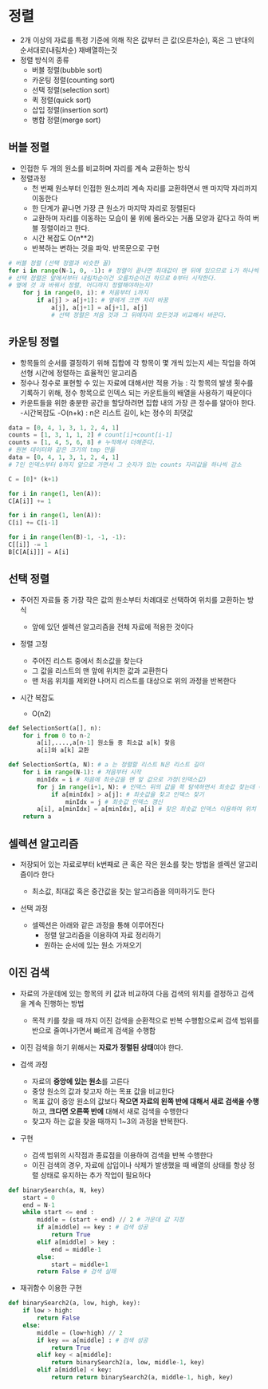 # 정렬
- 2개 이상의 자료를 특정 기준에 의해 작은 값부터 큰 값(오른차순), 혹은 그 반대의 순서대로(내림차순) 재배열하는것
- 정렬 방식의 종류
    - 버블 정렬(bubble sort)
    - 카운팅 정렬(counting sort)
    - 선택 정렬(selection sort)
    - 퀵 정렬(quick sort)
    - 삽입 정렬(insertion sort)
    - 병합 정렬(merge sort)

## **버블 정렬**
- 인접한 두 개의 원소를 비교하며 자리를 계속 교환하는 방식
- 정렬과정
    - 천 번째 원소부터 인접한 원소끼리 계속 자리를 교환하면서 맨 마지막 자리까지 이동한다
    - 한 단계가 끝나면 가장 큰 원소가 마지막 자리로 정렬된다
    - 교환하며 자리를 이동하는 모습이 물 위에 올라오는 거품 모양과 같다고 하여 버블 정렬이라고 한다.
    - 시간 복잡도 O(n**2)
    - 반복하는 변하는 것을 파악. 반목문으로 구현

```python
# 버블 정렬 (선택 정렬과 비슷한 꼴)
for i in range(N-1, 0, -1): # 정렬이 끝나면 최대값이 맨 뒤에 있으므로 i가 하나씩 준다. 한도 범위를 줄여주는 역할
# 선택 정렬은 앞에서부터 내림차순이건 오름차순이건 하므로 0부터 시작한다.
# 옆에 것 과 바꿔서 정렬, 어디까지 정렬해야하는지?
    for j in range(0, i): # 처음부터 i까지
        if a[j] > a[j+1]: # 옆에게 크면 자리 바꿈
            a[j], a[j+1] = a[j+1], a[j]
            # 선택 정렬은 처음 것과 그 뒤에자리 모든것과 비교해서 바꾼다. 
```

## **카운팅 정렬**
- 항목들의 순서를 결정하기 위해 집합에 각 항목이 몇 개씩 있는지 세는 작업을 하여 선형 시간에 정렬하는 효율적인 알고리즘
- 정수나 정수로 표현할 수 있는 자료에 대해서만 적용 가능 : 각 항목의 발생 횟수를 기록하기 위해, 정수 항목으로 인덱스 되는 카운트들의 배열을 사용하기 때문이다
- 카운트들을 위한 충분한 공간을 할당하려면 집합 내의 가장 큰 정수를 알아야 한다.
-시간복잡도
    -O(n+k) : n은 리스트 길이, k는 정수의 최댓값

```python
data = [0, 4, 1, 3, 1, 2, 4, 1]
counts = [1, 3, 1, 1, 2] # count[i]+count[i-1]
counts = [1, 4, 5, 6, 8] # 누적해서 더해준다.
# 원본 데이터와 같은 크기의 tmp 만듦
data = [0, 4, 1, 3, 1, 2, 4, 1]
# 7인 인덱스부터 0까지 앞으로 가면서 그 숫자가 있는 counts 자리값을 하나씩 감소
```

```python
C = [0]* (k+1)

for i in range(1, len(A)):
C[A[i]] += 1

for i in range(1, len(A)):
C[i] += C[i-1]

for i in range(len(B)-1, -1, -1):
C[[i]] -= 1
B[C[A[i]]] = A[i]
```


## **선택 정렬**
- 주어진 자료들 중 가장 작은 값의 원소부터 차례대로 선택하여 위치를 교환하는 방식
    - 앞에 있던 셀렉션 알고리즘을 전체 자료에 적용한 것이다

- 정렬 고정
    - 주어진 리스트 중에서 최소값을 찾는다
    - 그 값을 리스트의 맨 앞에 위치한 값과 교환한다
    - 맨 처음 위치를 제외한 나머지 리스트를 대상으로 위의 과정을 반복한다

- 시간 복잡도
    - O(n2)

```python
def SelectionSort(a[], n):
    for i from 0 to n-2
        a[i],....,a[n-1] 원소들 중 최소값 a[k] 찾음
        a[i]와 a[k] 교환
```


```python
def SelectionSort(a, N): # a 는 정렬할 리스트 N은 리스트 길이
    for i in range(N-1): # 처음부터 시작
        minIdx = i # 처음에 최솟값을 맨 앞 값으로 가정(인덱스값)
        for j in range(i+1, N): # 인덱스 뒤의 값을 쯕 탐색하면서 최솟값 찾는데 어디까지?
            if a[minIdx] > a[j]: # 최솟값을 찾고 인덱스 찾기
                minIdx = j # 최솟값 인덱스 갱신 
        a[i], a[minIdx] = a[minIdx], a[i] # 찾은 최솟값 인덱스 이용하여 위치 바꾸기
    return a
```

## **셀렉션 알고리즘**
- 저장되어 있는 자료로부터 k번째로 큰 혹은 작은 원소를 찾는 방법을 셀렉션 알고리즘이라 한다
    - 최소값, 최대값 혹은 중간값을 찾는 알고리즘을 의미하기도 한다

- 선택 과정
    - 셀렉션은 아래와 같은 과정을 통해 이루어진다
        - 정렬 알고리즘을 이용하여 자료 정리하기
        - 원하는 순서에 있는 원소 가져오기


## **이진 검색**
- 자료의 가운데에 있는 항목의 키 값과 비교하여 다음 검색의 위치를 결정하고 검색을 계속 진행하는 방법
    - 목적 키를 찾을 때 까지 이진 검색을 순환적으로 반복 수행함으로써 검색 범위를 반으로 줄여나가면서 빠르게 검색을 수행함

- 이진 검색을 하기 위해서는 **자료가 정렬된 상태**여야 한다.

- 검색 과정
    - 자료의 **중앙에 있는 원소**를 고른다
    - 중앙 원소의 값과 찾고자 하는 목표 값을 비교한다
    - 목표 값이 중앙 원소의 값보다 **작으면 자료의 왼쪽 반에 대해서 새로 검색을 수행**하고, **크다면 오른쪽 반에** 대해서 새로 검색을 수행한다
    - 찾고자 하는 값을 찾을 때까지 1~3의 과정을 반복한다. 

- 구현
    - 검색 범위의 시작점과 종료점을 이용하여 검색을 반복 수행한다
    - 이진 검색의 경우, 자료에 삽입이나 삭제가 발생했을 때 배열의 상태를 항상 정렬 상태로 유지하는 추가 작업이 필요하다

```python
def binarySearch(a, N, key)
    start = 0
    end = N-1
    while start <= end :
        middle = (start + end) // 2 # 가운데 값 지정
        if a[middle] == key : # 검색 성공
            return True
        elif a[middle] > key :
            end = middle-1
        else:
            start = middle+1
        return False # 검색 실패
```

- 재귀함수 이용한 구현

```python
def binarySearch2(a, low, high, key):
    if low > high:
        return False
    else:
        middle = (low+high) // 2
        if key == a[middle] : # 검색 성공
            return True
        elif key < a[middle]:
            return binarySearch2(a, low, middle-1, key)
        elif a[middle] < key:
            return return binarySearch2(a, middle-1, high, key)
```